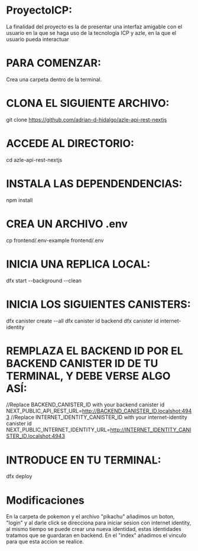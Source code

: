 # ProyectoICP: 
La finalidad del proyecto es la de presentar una interfaz amigable con el usuario en la que se haga uso de la tecnología ICP y azle, en la que el usuario pueda interactuar 
# PARA COMENZAR:
Crea una carpeta dentro de la terminal.
# CLONA EL SIGUIENTE ARCHIVO:
git clone https://github.com/adrian-d-hidalgo/azle-api-rest-nextjs
# ACCEDE AL DIRECTORIO:
cd azle-api-rest-nextjs
# INSTALA LAS DEPENDENDENCIAS:
npm install
# CREA UN ARCHIVO .env
cp frontend/.env-example frontend/.env
# INICIA UNA REPLICA LOCAL:
dfx start --background --clean
# INICIA LOS SIGUIENTES CANISTERS:
dfx canister create --all
dfx canister id backend
dfx canister id internet-identity
# REMPLAZA EL BACKEND ID POR EL BACKEND CANISTER ID DE TU TERMINAL, Y DEBE VERSE ALGO ASÍ:
//Replace BACKEND_CANISTER_ID with your backend canister id
NEXT_PUBLIC_API_REST_URL=http://BACKEND_CANISTER_ID.localshot:4943
//Replace INTERNET_IDENTITY_CANISTER_ID with your internet-identity canister id
NEXT_PUBLIC_INTERNET_IDENTITY_URL=http://INTERNET_IDENTITY_CANISTER_ID.localshot:4943
# INTRODUCE EN TU TERMINAL: 
dfx deploy

# Modificaciones
En la carpeta de pokemon y el archivo "pikachu" añadimos un boton, "login" y al darle click se direcciona para iniciar sesion con internet identity, al mismo tiempo se puede crear una nueva identidad, estas identidades tratamos que se guardaran en backend.
En el "index" añadimos el vinculo para que esta accion se realice.


